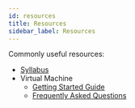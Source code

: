 ```yaml
---
id: resources
title: Resources
sidebar_label: Resources
---
```


Commonly useful resources:

- [Syllabus](/docs/syllabus)
- Virtual Machine
    - [Getting Started Guide](/docs/unc-comp-vm-setup.pdf)
    - [Frequently Asked Questions](/docs/vm-faq)